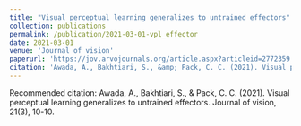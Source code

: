 ```yaml
---
title: "Visual perceptual learning generalizes to untrained effectors"
collection: publications
permalink: /publication/2021-03-01-vpl_effector
date: 2021-03-01
venue: 'Journal of vision'
paperurl: 'https://jov.arvojournals.org/article.aspx?articleid=2772359'
citation: 'Awada, A., Bakhtiari, S., &amp; Pack, C. C. (2021). Visual perceptual learning generalizes to untrained effectors. Journal of vision, 21(3), 10-10.'
---
```

Recommended citation: Awada, A., Bakhtiari, S., & Pack, C. C. (2021). Visual perceptual learning generalizes to untrained effectors. Journal of vision, 21(3), 10-10.